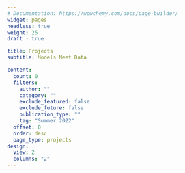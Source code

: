 ```yaml
---
# Documentation: https://wowchemy.com/docs/page-builder/
widget: pages
headless: true
weight: 25
draft : true

title: Projects
subtitle: Models Meet Data

content:
  count: 0
  filters:
    author: ""
    category: ""
    exclude_featured: false
    exclude_future: false
    publication_type: ""
    tag: "Summer 2022"
  offset: 0
  order: desc
  page_type: projects
design:
  view: 2
  columns: "2"
---
```

